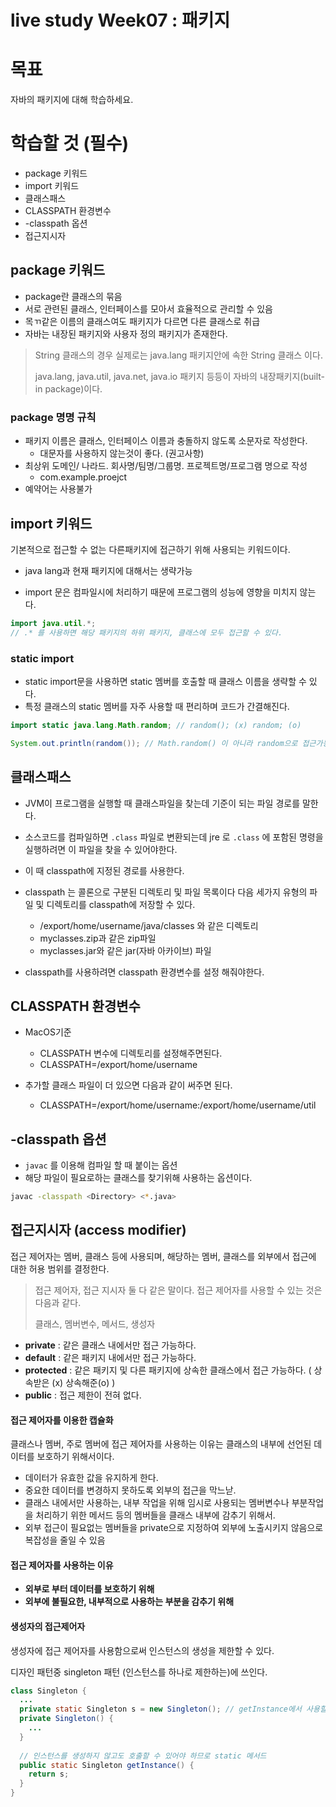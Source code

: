 # live study Week07 : 패키지

# 목표

자바의 패키지에 대해 학습하세요.



# 학습할 것 (필수)

- package 키워드
- import 키워드
- 클래스패스
- CLASSPATH 환경변수
- -classpath 옵션
- 접근지시자



## package 키워드

* package란 클래스의 묶음
* 서로 관련된 클래스, 인터페이스를 모아서 효율적으로 관리할 수 있음
* 목ㄲ같은 이름의 클래스여도 패키지가 다르면 다른 클래스로 취급
* 자바는 내장된 패키지와 사용자 정의 패키지가 존재한다.

> String 클래스의 경우 실제로는 java.lang 패키지안에 속한 String 클래스 이다.
>
> java.lang, java.util, java.net, java.io 패키지 등등이 자바의 내장패키지(built-in package)이다.



### package 명명 규칙

* 패키지 이름은 클래스, 인터페이스 이름과 충돌하지 않도록 소문자로 작성한다.
  * 대문자를 사용하지 않는것이 좋다. (권고사항)
* 최상위 도메인/ 나라드. 회사명/팀명/그룹명. 프로젝트명/프로그램 명으로 작성
  * com.example.proejct
* 예약어는 사용불가



## import 키워드

기본적으로 접근할 수 없는 다른패키지에 접근하기 위해 사용되는 키워드이다.

* java lang과 현재 패키지에 대해서는 생략가능

* import 문은 컴파일시에 처리하기 때문에 프로그램의 성능에 영향을 미치지 않는다.

```java
import java.util.*; 
// .* 를 사용하면 해당 패키지의 하위 패키지, 클래스에 모두 접근할 수 있다.
```

### static import

* static import문을 사용하면 static 멤버를 호출할 때 클래스 이름을 생략할 수 있다.
* 특정 클래스의 static 멤버를 자주 사용할 때 편리하며 코드가 간결해진다.



```java
import static java.lang.Math.random; // random(); (x) random; (o)

System.out.println(random()); // Math.random() 이 아니라 random으로 접근가능
```



## 클래스패스

* JVM이 프로그램을 실행할 때 클래스파일을 찾는데 기준이 되는 파일 경로를 말한다.

* 소스코드를 컴파일하면 `.class` 파일로 변환되는데 jre 로 `.class` 에 포함된 명령을 실행하려면 이 파일을 찾을 수 있어야한다.
* 이 때 classpath에 지정된 경로를 사용한다.
* classpath 는 콜론으로 구분된 디렉토리 및 파일 목록이다 다음 세가지 유형의 파일 및 디렉토리를 classpath에 저장할 수 있다.
  * /export/home/username/java/classes 와 같은 디렉토리
  * myclasses.zip과 같은 zip파일
  * myclasses.jar와 같은 jar(자바 아카이브) 파일
* classpath를 사용하려면 classpath 환경변수를 설정 해줘야한다.



## CLASSPATH 환경변수

* MacOS기준

  * CLASSPATH 변수에 디렉토리를 설정해주면된다.
  * CLASSPATH=/export/home/username

* 추가할 클래스 파일이 더 있으면 다음과 같이 써주면 된다.

  * CLASSPATH=/export/home/username:/export/home/username/util

  

## -classpath 옵션

* `javac` 를 이용해 컴파일 할 때 붙이는 옵션
* 해당 파일이 필요로하는 클래스를 찾기위해 사용하는 옵션이다.

```bash
javac -classpath <Directory> <*.java>
```



## 접근지시자 (access modifier)

접근 제어자는 멤버, 클래스 등에 사용되며, 해당하는 멤버, 클래스를 외부에서 접근에 대한 허용 범위를 결정한다.

> 접근 제어자, 접근 지시자 둘 다 같은 말이다. 접근 제어자를 사용할 수 있는 것은 다음과 같다.
>
> 클래스, 멤버변수, 메서드, 생성자

* **private** : 같은 클래스 내에서만 접근 가능하다.
* **default** : 같은 패키지 내에서만 접근 가능하다.
* **protected** : 같은 패키지 및 다른 패키지에 상속한 클래스에서 접근 가능하다. ( 상속받은 (x) 상속해준(o) )
* **public** : 접근 제한이 전혀 없다.



#### 접근 제어자를 이용한 캡슐화

클래스나 멤버, 주로 멤버에 접근 제어자를 사용하는 이유는 클래스의 내부에 선언된 데이터를 보호하기 위해서이다.

* 데이터가 유효한 값을 유지하게 한다.
* 중요한 데이터를 변경하지 못하도록 외부의 접근을 막느낟.
* 클래스 내에서만 사용하는, 내부 작업을 위해 임시로 사용되는 멤버변수나 부분작업을 처리하기 위한 메서드 등의 멤버들을 클래스 내부에 감추기 위해서.
* 외부 접근이 필요없는 멤버들을 private으로 지정하여 외부에 노출시키지 않음으로 복잡성을 줄일 수 있음



#### 접근 제어자를 사용하는 이유

* **외부로 부터 데이터를 보호하기 위해**
* **외부에 불필요한, 내부적으로 사용하는 부분을 감추기 위해**



#### 생성자의 접근제어자

생성자에 접근 제어자를 사용함으로써 인스턴스의 생성을 제한할 수 있다.

디자인 패턴중 singleton 패턴 (인스턴스를 하나로 제한하는)에 쓰인다.

```java
class Singleton {
  ...
  private static Singleton s = new Singleton(); // getInstance에서 사용할 수 있도록 인스턴스가 미리 생성되어야 하므로 static 변수로 생성
  private Singleton() {
    ...
  }
  
  // 인스턴스를 생성하지 않고도 호출할 수 있어야 하므로 static 메서드
  public static Singleton getInstance() {
    return s;
  }
}
```



